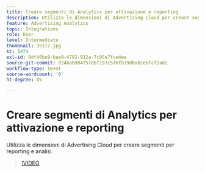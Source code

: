 ```yaml
---
title: Creare segmenti di Analytics per attivazione e reporting
description: Utilizza le dimensioni di Advertising Cloud per creare segmenti per reporting e analisi.
feature: Advertising Analytics
topic: Integrations
role: User
level: Intermediate
thumbnail: 35117.jpg
kt: 5474
exl-id: 0df46be9-bae9-4792-912a-7c95a7fce4ee
source-git-commit: d24bab984f57dbf197c5f6fb39d0a82e6fcf2ad2
workflow-type: tm+mt
source-wordcount: '0'
ht-degree: 0%

---
```


# Creare segmenti di Analytics per attivazione e reporting

Utilizza le dimensioni di Advertising Cloud per creare segmenti per reporting e analisi.

>[!VIDEO](https://video.tv.adobe.com/v/35117/?quality=12&learn=on)
